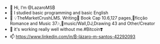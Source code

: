 - 👋 Hi, I’m @LazaroMS₿
- 👀 I studied basic programming and basic English
- 🌱 💡TheMarketCrushLMS. Writing📝 Book Cap 10.6,127 pages,📜ficção Romance and Music 37🎶,🥁music/Wall,DJ,Drawing 43 and Other/Creator
- 💞️ it's working really well without me.#Bitcoin❣️
- 📫 https://www.linkedin.com/in/₿-lázaro-m-santos-42292093
<!---
Lazaroms/Lazaroms is a ✨ special ✨ repository because its `README.md` (this file) appears on your GitHub profile.
You can click the Preview link to take a look at your changes.
--->
